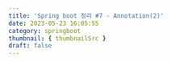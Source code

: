 ```yaml
---
title: 'Spring boot 정리 #7 - Annotation(2)'
date: 2023-05-23 16:05:55
category: springboot
thumbnail: { thumbnailSrc }
draft: false
---
```

